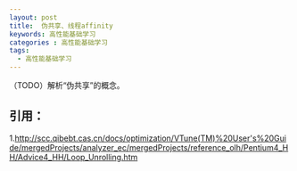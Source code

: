 ```yaml
---
layout: post
title:  伪共享、线程affinity
keywords: 高性能基础学习
categories : 高性能基础学习
tags:
  - 高性能基础学习
---
```


（TODO）解析“伪共享”的概念。





## 引用：
1.http://scc.qibebt.cas.cn/docs/optimization/VTune(TM)%20User's%20Guide/mergedProjects/analyzer_ec/mergedProjects/reference_olh/Pentium4_HH/Advice4_HH/Loop_Unrolling.htm
